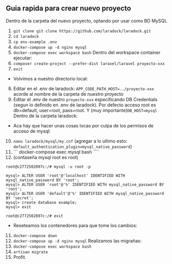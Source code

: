 ## Guia rapida para crear nuevo proyecto

Dentro de la carpeta del nuevo proyecto, optando por usar como BD MySQL

1. ``` git clone git clone https://github.com/laradock/laradock.git ```
2. ``` cd laradock ```
3. ``` cp env-example .env ```
4. ``` docker-compose up -d nginx mysql ```
5. ``` docker-compose exec workspace bash ```
Dentro del workspace container ejecutar: 
6. ``` composer create-project --prefer-dist laravel/laravel proyecto-xxx ```
7. ``` exit ```
- Volvimos a nuestro directorio local:
8. Editar en el .env de laradock: ``` APP_CODE_PATH_HOST=../proyecto-xxx ``` acorde al nombre de la carpeta de nuestro proyecto 
9. Editar el .env de nuestro ```proyecto-xxx``` especificando DB Credentials (segun lo definido en .env de laradock). Por defecto acceso root es db=default, user=root, pass=root. Y (muy importante)``` DB_HOST=mysql ```
Dentro de la carpeta laradock:
- Aca hay que hacer unas cosas locas por culpa de los permisos de acceso de mysql:
10. ``` nano laradock/mysql/my.cnf ``` (agregar a lo ultimo esto: ``` default_authentication_plugin=mysql_native_password ```)
11. ``` docker-compose exec mysql bash ````
12. (contaseña mysql root es root)
```
root@c2772502897c:/# mysql -u root -p

mysql> ALTER USER 'root'@'localhost' IDENTIFIED WITH mysql_native_password BY 'root';
mysql> ALTER USER 'root'@'%' IDENTIFIED WITH mysql_native_password BY 'root';
mysql> ALTER USER 'default'@'%' IDENTIFIED WITH mysql_native_password BY 'secret';
mysql> create database example;
mysql> exit

root@c2772502897c:/# exit
```
- Reseteamos los contenedores para que tome los cambios:
11. ``` docker-compose down ```
12. ``` docker-compose up -d nginx mysql ```
Realizamos las migrañas:
13. ``` docker-compose exec workspace bash ```
14. ``` artisan migrate ```
15. Profit.
